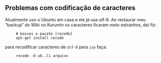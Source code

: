 Problemas com codificação de caracteres
---------------------------------------

Atualmente uso o Ubuntu em casa e ele já usa utf-8. Ao restaurar meu
“backup” do Wiki no Kurumin os caracteres ficaram meio estranhos, daí
fiz:

         # baixei o pacote [recode]
         apt-get install recode

para recodificar caracteres de `utf-8` para `iso` faça:

         recode -d u8..l1 arquivo

